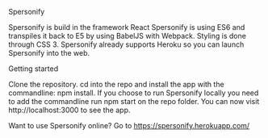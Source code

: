 Spersonify

Spersonify is build in the framework React
Spersonify is using ES6 and transpiles it back to E5 by using BabelJS with Webpack.
Styling is done through CSS 3.
Spersonify already supports Heroku so you can launch Spersonify into the web.


Getting started

Clone the repository.
cd into the repo and install the app with the commandline: npm install.
If you choose to run Spersonify locally you need to add the commandline run npm start on the repo folder. You can now visit http://localhost:3000 to see the app.

Want to use Spersonify online? Go to https://spersonify.herokuapp.com/
